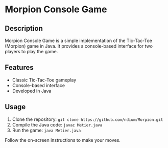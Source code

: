# Morpion Console Game

## Description

Morpion Console Game is a simple implementation of the Tic-Tac-Toe (Morpion) game in Java. It provides a console-based interface for two players to play the game.

## Features

- Classic Tic-Tac-Toe gameplay
- Console-based interface
- Developed in Java

## Usage

1. Clone the repository: `git clone https://github.com/ndium/Morpion.git`
2. Compile the Java code: `javac Metier.java`
3. Run the game: `java Metier.java`

Follow the on-screen instructions to make your moves.
